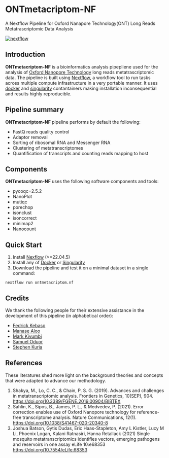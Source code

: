 # ONTmetacriptom-NF
A Nextflow Pipeline for Oxford Nanapore Technology(ONT) Long Reads Metatrascriptomic Data Analysis

[![nextflow](https://img.shields.io/badge/nextflow-%E2%89%A520.01.0-brightgreen.svg)](http://nextflow.io)

## Introduction 
**ONTmetacriptom-NF** is a bioinformatics analysis pipepliene used for the 
analysis of [Oxford Nanopore Technology](https://nanoporetech.com/) 
long reads metatrascriptomic data. The pipeline is built using [Nextflow](https://www.nextflow.io/), a workflow tool to run tasks across multiple
compute infrastructure in a very portable manner. It uses [docker](https://www.docker.com/) and [singularity](https://docs.sylabs.io/guides/3.5/user-guide/introduction.html) contantainers making installation inconsequential 
and results highly reproducible.

## Pipeline summary
**ONTmetacriptom-NF** pipeline performs by default the following:
- FastQ reads quality control
- Adaptor removal
- Sorting of ribosomal RNA and Messenger RNA
- Clustering of metatranscriptomes
- Quantification of transcripts and counting reads mapping to host

## Components 
**ONTmetacriptom-NF** uses the following software components and tools: 
* pycoqc=2.5.2
* NanoPlot
* mutiqc
* porechop
* isonclust
* isoncorrect
* minimap2
* Nanocount

## Quick Start
1. Install [Nexflow](https://www.nextflow.io/docs/latest/getstarted.html#installation) (>=22.04.5)
2. Install any of [Docker](https://docs.docker.com/engine/install/) or [Singularity](https://singularity-tutorial.github.io/01-installation/)
3. Download the pipeline and test it on a minimal dataset in a single command:
```
nextflow run ontmetacriptom.nf
```

## Credits
We thank the following people for their extensive assistance in the development of this pipeline (in alphabetical order):
- [Fedrick Kebaso](https://github.com/fredrickkebaso)
- [Manase Aloo](https://github.com/manasealoo)
- [Mark Kivumbi](https://github.com/tefer0)
- [Samuel Oduor](https://github.com/samordil)
- [Stephen Kuria](https://github.com/sephoh)

## References
These literatures shed more light on the background theories and concepts that were adapted to advance our methodology.
1. Shakya, M., Lo, C. C., & Chain, P. S. G. (2019). Advances and challenges in metatranscriptomic analysis. Frontiers in Genetics, 10(SEP), 904. https://doi.org/10.3389/FGENE.2019.00904/BIBTEX
2. Sahlin, K., Sipos, B., James, P. L., & Medvedev, P. (2021). Error correction enables use of Oxford Nanopore technology for reference-free    transcriptome analysis. Nature Communications, 12(1). https://doi.org/10.1038/S41467-020-20340-8
3. Joshua Batson, Gytis Dudas, Eric Haas-Stapleton, Amy L Kistler, Lucy M Li, Phoenix Logan, Kalani Ratnasiri, Hanna Retallack (2021) Single mosquito metatranscriptomics identifies vectors, emerging pathogens and reservoirs in one assay eLife 10:e68353 https://doi.org/10.7554/eLife.68353

